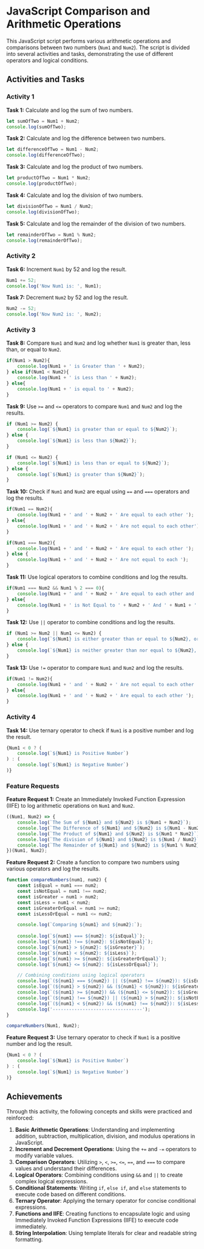 # JavaScript Comparison and Arithmetic Operations

This JavaScript script performs various arithmetic operations and comparisons between two numbers (`Num1` and `Num2`). The script is divided into several activities and tasks, demonstrating the use of different operators and logical conditions.

## Activities and Tasks

### Activity 1

**Task 1:** Calculate and log the sum of two numbers.
```javascript
let sumOfTwo = Num1 + Num2;
console.log(sumOfTwo); 
```

**Task 2:** Calculate and log the difference between two numbers.
```javascript
let differenceOfTwo = Num1 - Num2;
console.log(differenceOfTwo);
```

**Task 3:** Calculate and log the product of two numbers.
```javascript
let productOfTwo = Num1 * Num2;
console.log(productOfTwo);
```

**Task 4:** Calculate and log the division of two numbers.
```javascript
let divisionOfTwo = Num1 / Num2;
console.log(divisionOfTwo);
```

**Task 5:** Calculate and log the remainder of the division of two numbers.
```javascript
let remainderOfTwo = Num1 % Num2;
console.log(remainderOfTwo);
```

### Activity 2

**Task 6:** Increment `Num1` by 52 and log the result.
```javascript
Num1 += 52;
console.log('Now Num1 is: ', Num1);
```

**Task 7:** Decrement `Num2` by 52 and log the result.
```javascript
Num2 -= 52;
console.log('Now Num2 is: ', Num2);
```

### Activity 3

**Task 8:** Compare `Num1` and `Num2` and log whether `Num1` is greater than, less than, or equal to `Num2`.
```javascript
if(Num1 > Num2){
    console.log(Num1 + ' is Greater than ' + Num2);
} else if(Num1 < Num2){
    console.log(Num1 + ' is Less than ' + Num2);
} else{
    console.log(Num1 + ' is equal to ' + Num2);
}
```

**Task 9:** Use `>=` and `<=` operators to compare `Num1` and `Num2` and log the results.
```javascript
if (Num1 >= Num2) {
    console.log(`${Num1} is greater than or equal to ${Num2}`);
} else {
    console.log(`${Num1} is less than ${Num2}`);
}

if (Num1 <= Num2) {
    console.log(`${Num1} is less than or equal to ${Num2}`);
} else {
    console.log(`${Num1} is greater than ${Num2}`);
}
```

**Task 10:** Check if `Num1` and `Num2` are equal using `==` and `===` operators and log the results.
```javascript
if(Num1 == Num2){
    console.log(Num1 + ' and ' + Num2 + ' Are equal to each other ');
} else{
    console.log(Num1 + ' and ' + Num2 + ' Are not equal to each other');
}

if(Num1 === Num2){
    console.log(Num1 + ' and ' + Num2 + ' Are equal to each other ');
} else {
    console.log(Num1 + ' and ' + Num2 + ' Are not equal to each ');
}
```

**Task 11:** Use logical operators to combine conditions and log the results.
```javascript
if(Num1 === Num2 && Num1 % 2 === 0){
    console.log(Num1 + ' and ' + Num2 + ' Are equal to each other and ' + Num1 + ' is an Even Number ');
} else{
    console.log(Num1 + ' is Not Equal to ' + Num2 + ' And ' + Num1 + ' is Not an Even Number ');
}
```

**Task 12:** Use `||` operator to combine conditions and log the results.
```javascript
if (Num1 >= Num2 || Num1 <= Num2) {
    console.log(`${Num1} is either greater than or equal to ${Num2}, or less than or equal to ${Num2}`);
} else {
    console.log(`${Num1} is neither greater than nor equal to ${Num2}, nor less than nor equal to ${Num2}`);
}
```

**Task 13:** Use `!=` operator to compare `Num1` and `Num2` and log the results.
```javascript
if(Num1 != Num2){
    console.log(Num1 + ' and ' + Num2 + ' Are not equal to each other ');
} else{
    console.log(Num1 + ' and ' + Num2 + ' Are equal to each other ');
}
```

### Activity 4

**Task 14:** Use ternary operator to check if `Num1` is a positive number and log the result.
```javascript
{Num1 < 0 ? (
    console.log(`${Num1} is Positive Number`)
) : (
    console.log(`${Num1} is Negative Number`)
)}
```

### Feature Requests

**Feature Request 1:** Create an Immediately Invoked Function Expression (IIFE) to log arithmetic operations on `Num1` and `Num2`.
```javascript
((Num1, Num2) => {
    console.log(`The Sum of ${Num1} and ${Num2} is ${Num1 + Num2}`);
    console.log(`The Difference of ${Num1} and ${Num2} is ${Num1 - Num2}`);
    console.log(`The Product of ${Num1} and ${Num2} is ${Num1 * Num2}`);
    console.log(`The division of ${Num1} and ${Num2} is ${Num1 / Num2}`);
    console.log(`The Remainder of ${Num1} and ${Num2} is ${Num1 % Num2}`);
})(Num1, Num2);
```

**Feature Request 2:** Create a function to compare two numbers using various operators and log the results.
```javascript
function compareNumbers(num1, num2) {
    const isEqual = num1 === num2;
    const isNotEqual = num1 !== num2;
    const isGreater = num1 > num2;
    const isLess = num1 < num2;
    const isGreaterOrEqual = num1 >= num2;
    const isLessOrEqual = num1 <= num2;

    console.log(`Comparing ${num1} and ${num2}:`);
    
    console.log(`${num1} === ${num2}: ${isEqual}`);
    console.log(`${num1} !== ${num2}: ${isNotEqual}`);
    console.log(`${num1} > ${num2}: ${isGreater}`);
    console.log(`${num1} < ${num2}: ${isLess}`);
    console.log(`${num1} >= ${num2}: ${isGreaterOrEqual}`);
    console.log(`${num1} <= ${num2}: ${isLessOrEqual}`);

    // Combining conditions using logical operators
    console.log(`(${num1} === ${num2}) || (${num1} !== ${num2}): ${isEqual || isNotEqual}`);
    console.log(`(${num1} > ${num2}) && (${num1} < ${num2}): ${isGreater && isLess}`);
    console.log(`(${num1} >= ${num2}) && (${num1} <= ${num2}): ${isGreaterOrEqual && isLessOrEqual}`);
    console.log(`(${num1} !== ${num2}) || (${num1} > ${num2}): ${isNotEqual || isGreater}`);
    console.log(`(${num1} < ${num2}) && (${num1} !== ${num2}): ${isLess && isNotEqual}`);
    console.log('---------------------------------');
}

compareNumbers(Num1, Num2);
```

**Feature Request 3:** Use ternary operator to check if `Num1` is a positive number and log the result.
```javascript
{Num1 < 0 ? (
    console.log(`${Num1} is Positive Number`)
) : (
    console.log(`${Num1} is Negative Number`)
)}
```

## Achievements

Through this activity, the following concepts and skills were practiced and reinforced:

1. **Basic Arithmetic Operations**: Understanding and implementing addition, subtraction, multiplication, division, and modulus operations in JavaScript.
2. **Increment and Decrement Operations**: Using the `+=` and `-=` operators to modify variable values.
3. **Comparison Operators**: Utilizing `>`, `<`, `>=`, `<=`, `==`, and `===` to compare values and understand their differences.
4. **Logical Operators**: Combining conditions using `&&` and `||` to create complex logical expressions.
5. **Conditional Statements**: Writing `if`, `else if`, and `else` statements to execute code based on different conditions.
6. **Ternary Operator**: Applying the ternary operator for concise conditional expressions.
7. **Functions and IIFE**: Creating functions to encapsulate logic and using Immediately Invoked Function Expressions (IIFE) to execute code immediately.
8. **String Interpolation**: Using template literals for clear and readable string formatting.
```
